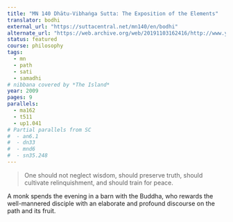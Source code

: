 ```yaml
---
title: "MN 140 Dhātu-Vibhaṅga Sutta: The Exposition of the Elements"
translator: bodhi
external_url: "https://suttacentral.net/mn140/en/bodhi"
alternate_url: "https://web.archive.org/web/20191103162416/http://www.yellowrobe.com/component/content/article/120-majjhima-nikaya/282-dhtuvibhanga-sutta-the-exposition-of-the-elements.html"
status: featured
course: philosophy
tags:
  - mn
  - path
  - sati
  - samadhi
# nibbana covered by *The Island*
year: 2009
pages: 9
parallels:
  - ma162
  - t511
  - up1.041
# Partial parallels from SC
#  - an6.1
#  - dn33
#  - mnd6
#  - sn35.248
---
```


> One should not neglect wisdom, should preserve truth, should cultivate relinquishment, and should train for peace.

A monk spends the evening in a barn with the Buddha, who rewards the well-mannered disciple with an elaborate and profound discourse on the path and its fruit.
